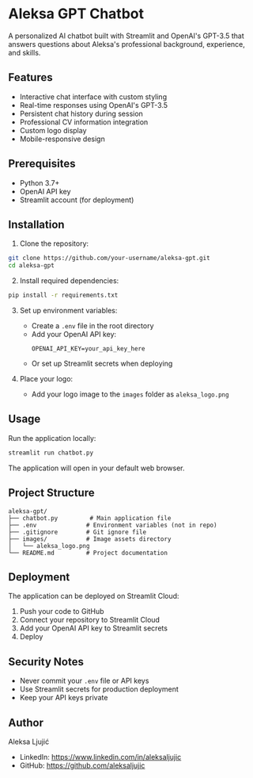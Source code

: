 # Aleksa GPT Chatbot

A personalized AI chatbot built with Streamlit and OpenAI's GPT-3.5 that answers questions about Aleksa's professional background, experience, and skills.

## Features

- Interactive chat interface with custom styling
- Real-time responses using OpenAI's GPT-3.5
- Persistent chat history during session
- Professional CV information integration
- Custom logo display
- Mobile-responsive design

## Prerequisites

- Python 3.7+
- OpenAI API key
- Streamlit account (for deployment)

## Installation

1. Clone the repository:
```bash
git clone https://github.com/your-username/aleksa-gpt.git
cd aleksa-gpt
```

2. Install required dependencies:
```bash
pip install -r requirements.txt
```

3. Set up environment variables:
   - Create a `.env` file in the root directory
   - Add your OpenAI API key:
     ```
     OPENAI_API_KEY=your_api_key_here
     ```
   - Or set up Streamlit secrets when deploying

4. Place your logo:
   - Add your logo image to the `images` folder as `aleksa_logo.png`

## Usage

Run the application locally:
```bash
streamlit run chatbot.py
```

The application will open in your default web browser.

## Project Structure

```
aleksa-gpt/
├── chatbot.py         # Main application file
├── .env              # Environment variables (not in repo)
├── .gitignore        # Git ignore file
├── images/           # Image assets directory
│   └── aleksa_logo.png
└── README.md         # Project documentation
```

## Deployment

The application can be deployed on Streamlit Cloud:

1. Push your code to GitHub
2. Connect your repository to Streamlit Cloud
3. Add your OpenAI API key to Streamlit secrets
4. Deploy

## Security Notes

- Never commit your `.env` file or API keys
- Use Streamlit secrets for production deployment
- Keep your API keys private

## Author

Aleksa Ljujić
- LinkedIn: https://www.linkedin.com/in/aleksaljujic
- GitHub: https://github.com/aleksaljujic
